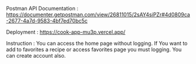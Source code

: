 Postman API Documentation : https://documenter.getpostman.com/view/26811015/2sAY4siPZr#4d0809ca-2677-4a7d-9583-4bf7ed70bc5c

Deployment : https://cook-app-mu3p.vercel.app/

Instruction : You can access the home page without logging. If You want to add to favorites a recipe or access favorites page you must logging. You can create account also. 
